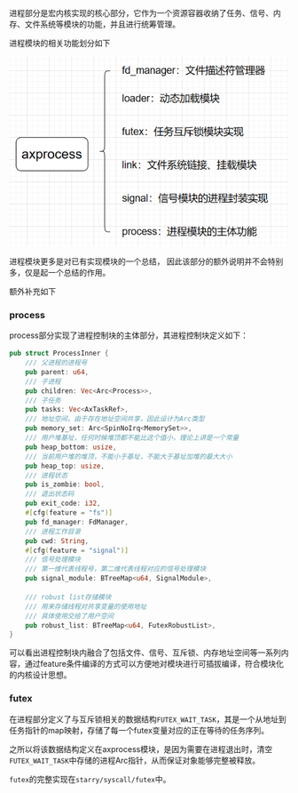 
进程部分是宏内核实现的核心部分，它作为一个资源容器收纳了任务、信号、内存、文件系统等模块的功能，并且进行统筹管理。

进程模块的相关功能划分如下

![avatar](../figures/axprocess.png)

进程模块更多是对已有实现模块的一个总结， 因此该部分的额外说明并不会特别多，仅是起一个总结的作用。

额外补充如下

### process

process部分实现了进程控制块的主体部分，其进程控制块定义如下：

```rust
pub struct ProcessInner {
    /// 父进程的进程号
    pub parent: u64,
    /// 子进程
    pub children: Vec<Arc<Process>>,
    /// 子任务
    pub tasks: Vec<AxTaskRef>,
    /// 地址空间，由于存在地址空间共享，因此设计为Arc类型
    pub memory_set: Arc<SpinNoIrq<MemorySet>>,
    /// 用户堆基址，任何时候堆顶都不能比这个值小，理论上讲是一个常量
    pub heap_bottom: usize,
    /// 当前用户堆的堆顶，不能小于基址，不能大于基址加堆的最大大小
    pub heap_top: usize,
    /// 进程状态
    pub is_zombie: bool,
    /// 退出状态码
    pub exit_code: i32,
    #[cfg(feature = "fs")]
    pub fd_manager: FdManager,
    /// 进程工作目录
    pub cwd: String,
    #[cfg(feature = "signal")]
    /// 信号处理模块    
    /// 第一维代表线程号，第二维代表线程对应的信号处理模块
    pub signal_module: BTreeMap<u64, SignalModule>,

    /// robust list存储模块
    /// 用来存储线程对共享变量的使用地址
    /// 具体使用交给了用户空间
    pub robust_list: BTreeMap<u64, FutexRobustList>,
}
```

可以看出进程控制块内融合了包括文件、信号、互斥锁、内存地址空间等一系列内容，通过feature条件编译的方式可以方便地对模块进行可插拔编译，符合模块化的内核设计思想。

### futex

在进程部分定义了与互斥锁相关的数据结构`FUTEX_WAIT_TASK`，其是一个从地址到任务指针的map映射，存储了每一个futex变量对应的正在等待的任务序列。

之所以将该数据结构定义在axprocess模块，是因为需要在进程退出时，清空`FUTEX_WAIT_TASK`中存储的进程Arc指针，从而保证对象能够完整被释放。

`futex`的完整实现在`starry/syscall/futex`中。